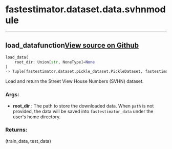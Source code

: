 # fastestimator.dataset.data.svhn<span class="tag">module</span>
---
## load_data<span class="tag">function</span><a class="sourcelink" href=https://github.com/fastestimator/fastestimator/blob/r1.1/fastestimator/dataset/data/svhn.py/#L110-L163>View source on Github</a>
```python
load_data(
	root_dir: Union[str, NoneType]=None
)
-> Tuple[fastestimator.dataset.pickle_dataset.PickleDataset, fastestimator.dataset.pickle_dataset.PickleDataset]
```
Load and return the Street View House Numbers (SVHN) dataset.


<h3>Args:</h3>

* **root_dir** :  The path to store the downloaded data. When `path` is not provided, the data will be saved into        `fastestimator_data` under the user's home directory.

<h3>Returns:</h3>
    (train_data, test_data)

